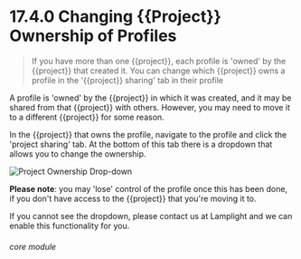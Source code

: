 # 17.4.0 <i class="fas fa-project-diagram"></i> Changing {{Project}} Ownership of Profiles

> If you have more than one {{project}}, each profile is 'owned' by the {{project}} that created it. You can change which {{project}} owns a profile in the '{{project}} sharing' tab in their profile


A profile is 'owned' by the {{project}} in which it was created, and it may be shared from that {{project}} with others.  However, you may need to move it to a different {{project}} for some reason.

In the {{project}} that owns the profile, navigate to the profile and click the 'project sharing' tab.  At the bottom of this tab there is a dropdown that allows you to change the ownership.

![Project Ownership Drop-down](17.3.0a.png)

**Please note**: you may 'lose' control of the profile once this has been done, if you don't have access to the {{project}} that you're moving it to.

If you cannot see the dropdown, please contact us at Lamplight and we can enable this functionality for you.

###### core module
